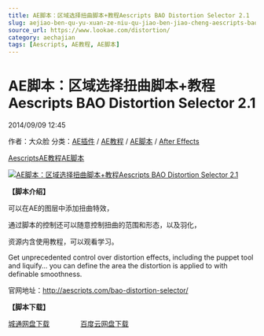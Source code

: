 ```yaml
---
title: AE脚本：区域选择扭曲脚本+教程Aescripts BAO Distortion Selector 2.1
slug: aejiao-ben-qu-yu-xuan-ze-niu-qu-jiao-ben-jiao-cheng-aescripts-bao-distortion-selector-2-1
source_url: https://www.lookae.com/distortion/
category: aechajian
tags: [Aescripts, AE教程, AE脚本]
---
```

# AE脚本：区域选择扭曲脚本+教程Aescripts BAO Distortion Selector 2.1

2014/09/09 12:45

作者：大众脸
分类：[AE插件](https://www.lookae.com/after-effects/aechajian/) / [AE教程](https://www.lookae.com/after-effects/aejiaocheng/) / [AE脚本](https://www.lookae.com/after-effects/aescripts/) / [After Effects](https://www.lookae.com/after-effects/)

[Aescripts](https://www.lookae.com/tag/aescripts/)[AE教程](https://www.lookae.com/tag/ae%e6%95%99%e7%a8%8b/)[AE脚本](https://www.lookae.com/tag/ae%e8%84%9a%e6%9c%ac/)

[![AE脚本：区域选择扭曲脚本+教程Aescripts BAO Distortion Selector 2.1](https://www.lookae.com/wp-content/uploads/2014/09/Distortion.jpg "AE脚本：区域选择扭曲脚本+教程Aescripts BAO Distortion Selector 2.1-LookAE.com")](https://www.lookae.com/wp-content/uploads/2014/09/Distortion.jpg)

**【脚本介绍】**

可以在AE的图层中添加扭曲特效，

通过脚本的控制还可以随意控制扭曲的范围和形态，以及羽化，

资源内含使用教程，可以观看学习。

Get unprecedented control over distortion effects, including the puppet tool and liquify… you can define the area the distortion is applied to with definable smoothness.

官网地址：http://aescripts.com/bao-distortion-selector/

**【脚本下载】**

[城通网盘下载](https://www.400gb.com/file/72925486)                [百度云网盘下载](https://pan.baidu.com/s/1o6qgSA2)
